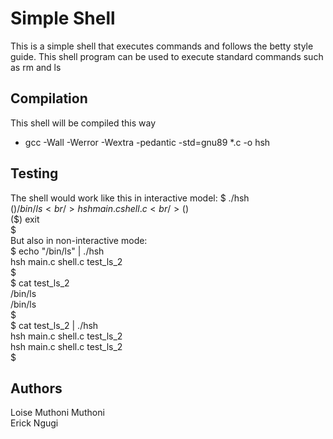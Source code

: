# Simple Shell
This is a simple shell that executes commands and follows
the betty style guide. This shell program can be used to execute
standard commands such as rm and ls

## Compilation
This shell will be compiled this way

- gcc -Wall -Werror -Wextra -pedantic -std=gnu89 *.c -o hsh

## Testing
The shell would work like this in interactive model:
   $ ./hsh <br />
  ($) /bin/ls <br />
   hsh main.c shell.c <br />
  ($) <br />
  ($) exit <br />
   $ <br />
But also in non-interactive mode: <br />
  $ echo "/bin/ls" | ./hsh <br />
  hsh main.c shell.c test_ls_2 <br />
  $ <br />
  $ cat test_ls_2 <br />
  /bin/ls <br />
  /bin/ls <br />
  $ <br />
  $ cat test_ls_2 | ./hsh <br />
  hsh main.c shell.c test_ls_2 <br />
  hsh main.c shell.c test_ls_2 <br />
  $ <br />

## Authors

Loise Muthoni Muthoni <br />
Erick Ngugi <br />

